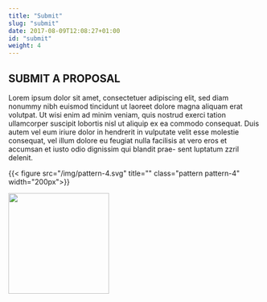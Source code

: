 ```yaml
---
title: "Submit"
slug: "submit"
date: 2017-08-09T12:08:27+01:00
id: "submit"
weight: 4
---
```


## SUBMIT A PROPOSAL

Lorem ipsum dolor sit amet, consectetuer adipiscing elit, sed diam nonummy
nibh euismod tincidunt ut laoreet dolore magna aliquam erat volutpat. Ut wisi
enim ad minim veniam, quis nostrud exerci tation ullamcorper suscipit lobortis
nisl ut aliquip ex ea commodo consequat. Duis autem vel eum iriure dolor in
hendrerit in vulputate velit esse molestie consequat, vel illum dolore eu feugiat 
nulla facilisis at vero eros et accumsan et iusto odio dignissim qui blandit prae-
sent luptatum zzril delenit.


{{< figure src="/img/pattern-4.svg" title="" class="pattern pattern-4" width="200px">}}


<img src="img/pattern-3.svg" class="pattern pattern-3" width="200px">